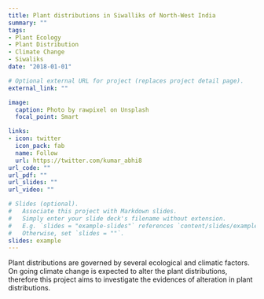 ```yaml
---
title: Plant distributions in Siwalliks of North-West India
summary: ""
tags:
- Plant Ecology
- Plant Distribution
- Climate Change
- Siwaliks
date: "2018-01-01"

# Optional external URL for project (replaces project detail page).
external_link: ""

image:
  caption: Photo by rawpixel on Unsplash
  focal_point: Smart

links:
- icon: twitter
  icon_pack: fab
  name: Follow
  url: https://twitter.com/kumar_abhi8
url_code: ""
url_pdf: ""
url_slides: ""
url_video: ""

# Slides (optional).
#   Associate this project with Markdown slides.
#   Simply enter your slide deck's filename without extension.
#   E.g. `slides = "example-slides"` references `content/slides/example-slides.md`.
#   Otherwise, set `slides = ""`.
slides: example
---
```


Plant distributions are governed by several ecological and climatic factors. On going climate change is expected to alter the plant distributions, therefore this project aims to investigate the evidences of alteration in plant distributions.
